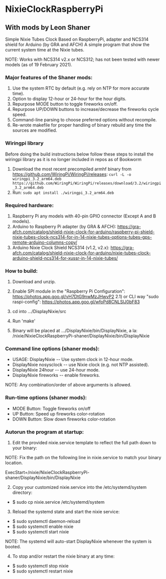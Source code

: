 # NixieClockRaspberryPi

## With mods by Leon Shaner

Simple Nixie Tubes Clock Based on RaspberryPi, adapter and NCS314 shield for Arduino (by GRA and AFCH)
A simple program that show the current system time at the Nixie tubes.

NOTE: Works with NCS314 v2.x or NCS312; has not been tested with newer models (as of 19 February 2021).

### Major features of the Shaner mods:

1. Use the system RTC by default (e.g. rely on NTP for more accurate time).
2. Option to display 12-hour or 24-hour for the hour digits.
3. Repurpose MODE button to toggle fireworks on/off.
4. Repurpose UP/DOWN buttons to increase/decrease the fireworks cycle speed.
5. Command-line parsing to choose preferred options without recompile.
6. Re-wrote makefile for proper handling of binary rebuild any time the sources are modified.

### Wiringpi library

Before doing the build instructions below follow these steps to install the wiringpi library as it is no longer included in repos as of Bookworm

1. Download the most recent precompiled armhf binary from https://github.com/WiringPi/WiringPi/releases:
   `curl -L -o wiringpi_3.2_arm64.deb https://github.com/WiringPi/WiringPi/releases/download/3.2/wiringpi_3.2_arm64.deb`
2. Run: `sudo apt install ./wiringpi_3.2_arm64.deb`

### Required hardware:

1. Raspberry Pi any models with 40-pin GPIO connector (Except A and B models).
2. Arduino to Raspberry Pi adapter (by GRA & AFCH): https://gra-afch.com/catalog/shield-nixie-clock-for-arduino/raspberry-pi-shield-nixie-tubes-clock-ncs314-for-in-14-nixie-tubes-options-tubes-gps-remote-arduino-columns-copy/
3. Arduino Nixie Clock Shield NCS314 (v1.2, v2.x): https://gra-afch.com/catalog/shield-nixie-clock-for-arduino/nixie-tubes-clock-arduino-shield-ncs314-for-xussr-in-14-nixie-tubes/

### How to build:

1. Download and unzip.
2. Enable SPI module in the "Raspberry Pi Configuration": https://photos.app.goo.gl/vH7DtG9nwMzJHwvP2
   2.1) or CLI way "sudo raspi-config": https://photos.app.goo.gl/wfoPd8CNLSlJ0bF83

3. cd into .../DisplayNixie/src
4. Run 'make'
5. Binary will be placed at .../DisplayNixie/bin/DisplayNixie, a la:
   /nixie/NixieClockRaspberryPi-shaner/DisplayNixie/bin/DisplayNixie

### Сommand line options (shaner mods):

- USAGE: DisplayNixie -- Use system clock in 12-hour mode.
- DisplayNixie nosysclock -- use Nixie clock (e.g. not NTP assisted).
- DisplayNixie 24hour -- use 24-hour mode.
- DisplayNixie fireworks -- enable fireworks.

NOTE: Any combination/order of above arguments is allowed.

### Run-time options (shaner mods):

- MODE Button: Toggle fireworks on/off
- UP Button: Speed up fireworks color-rotation
- DOWN Button: Slow down fireworks color-rotation

### Autorun the program at startup:

1. Edit the provided nixie.service template to reflect the full path down to your binary:

NOTE: Fix the path on the following line in nixie.service to match your binary location.

ExecStart=/nixie/NixieClockRaspberryPi-shaner/DisplayNixie/bin/DisplayNixie

2. Copy your customized nixie.service into the /etc/systemd/system directory:

- $ sudo cp nixie.service /etc/systemd/system

3. Reload the systemd state and start the nixie service:

- $ sudo systemctl daemon-reload
- $ sudo systemctl enable nixie
- $ sudo systemctl start nixie

NOTE: The systemd will auto-start DisplayNixie whenever the system is booted.

4. To stop and/or restart the nixie binary at any time:

- $ sudo systemctl stop nixie
- $ sudo systemctl restart nixie
